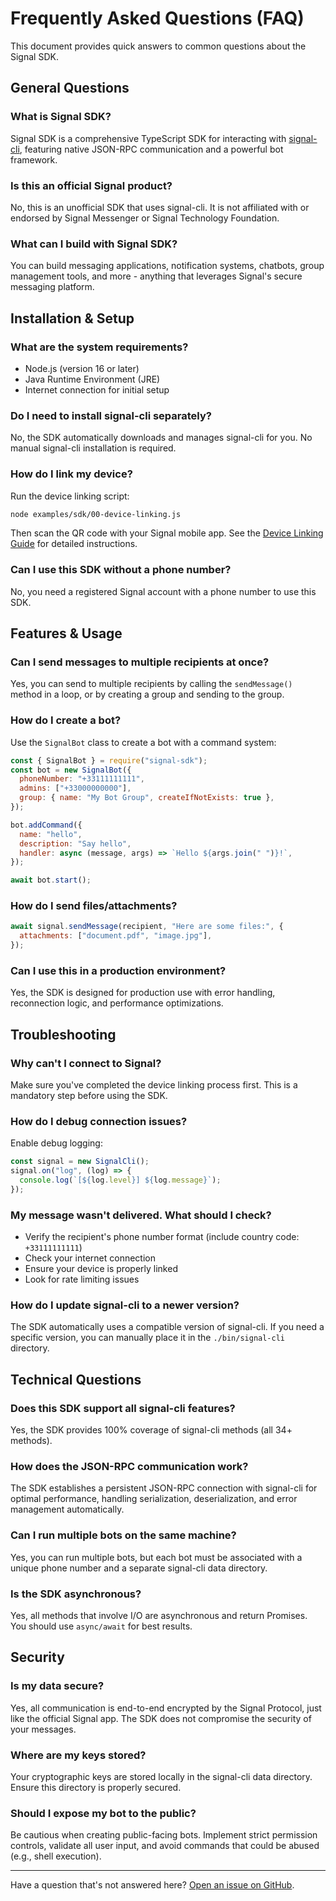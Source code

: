 # Frequently Asked Questions (FAQ)

This document provides quick answers to common questions about the Signal SDK.

## General Questions

### What is Signal SDK?

Signal SDK is a comprehensive TypeScript SDK for interacting with [signal-cli](https://github.com/AsamK/signal-cli), featuring native JSON-RPC communication and a powerful bot framework.

### Is this an official Signal product?

No, this is an unofficial SDK that uses signal-cli. It is not affiliated with or endorsed by Signal Messenger or Signal Technology Foundation.

### What can I build with Signal SDK?

You can build messaging applications, notification systems, chatbots, group management tools, and more - anything that leverages Signal's secure messaging platform.

## Installation & Setup

### What are the system requirements?

- Node.js (version 16 or later)
- Java Runtime Environment (JRE)
- Internet connection for initial setup

### Do I need to install signal-cli separately?

No, the SDK automatically downloads and manages signal-cli for you. No manual signal-cli installation is required.

### How do I link my device?

Run the device linking script:

```bash
node examples/sdk/00-device-linking.js
```

Then scan the QR code with your Signal mobile app. See the [Device Linking Guide](./device-linking.md) for detailed instructions.

### Can I use this SDK without a phone number?

No, you need a registered Signal account with a phone number to use this SDK.

## Features & Usage

### Can I send messages to multiple recipients at once?

Yes, you can send to multiple recipients by calling the `sendMessage()` method in a loop, or by creating a group and sending to the group.

### How do I create a bot?

Use the `SignalBot` class to create a bot with a command system:

```javascript
const { SignalBot } = require("signal-sdk");
const bot = new SignalBot({
  phoneNumber: "+33111111111",
  admins: ["+33000000000"],
  group: { name: "My Bot Group", createIfNotExists: true },
});

bot.addCommand({
  name: "hello",
  description: "Say hello",
  handler: async (message, args) => `Hello ${args.join(" ")}!`,
});

await bot.start();
```

### How do I send files/attachments?

```javascript
await signal.sendMessage(recipient, "Here are some files:", {
  attachments: ["document.pdf", "image.jpg"],
});
```

### Can I use this in a production environment?

Yes, the SDK is designed for production use with error handling, reconnection logic, and performance optimizations.

## Troubleshooting

### Why can't I connect to Signal?

Make sure you've completed the device linking process first. This is a mandatory step before using the SDK.

### How do I debug connection issues?

Enable debug logging:

```javascript
const signal = new SignalCli();
signal.on("log", (log) => {
  console.log(`[${log.level}] ${log.message}`);
});
```

### My message wasn't delivered. What should I check?

- Verify the recipient's phone number format (include country code: `+33111111111`)
- Check your internet connection
- Ensure your device is properly linked
- Look for rate limiting issues

### How do I update signal-cli to a newer version?

The SDK automatically uses a compatible version of signal-cli. If you need a specific version, you can manually place it in the `./bin/signal-cli` directory.

## Technical Questions

### Does this SDK support all signal-cli features?

Yes, the SDK provides 100% coverage of signal-cli methods (all 34+ methods).

### How does the JSON-RPC communication work?

The SDK establishes a persistent JSON-RPC connection with signal-cli for optimal performance, handling serialization, deserialization, and error management automatically.

### Can I run multiple bots on the same machine?

Yes, you can run multiple bots, but each bot must be associated with a unique phone number and a separate signal-cli data directory.

### Is the SDK asynchronous?

Yes, all methods that involve I/O are asynchronous and return Promises. You should use `async/await` for best results.

## Security

### Is my data secure?

Yes, all communication is end-to-end encrypted by the Signal Protocol, just like the official Signal app. The SDK does not compromise the security of your messages.

### Where are my keys stored?

Your cryptographic keys are stored locally in the signal-cli data directory. Ensure this directory is properly secured.

### Should I expose my bot to the public?

Be cautious when creating public-facing bots. Implement strict permission controls, validate all user input, and avoid commands that could be abused (e.g., shell execution).

---

Have a question that's not answered here? [Open an issue on GitHub](https://github.com/signal-sdk/signal-sdk/issues).
